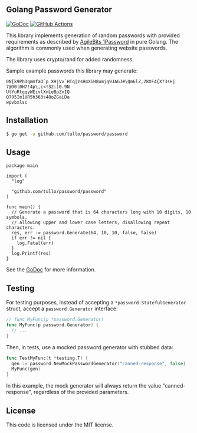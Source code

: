 ## Golang Password Generator

[![GoDoc](https://img.shields.io/badge/go-documentation-blue.svg?style=flat-square)](https://pkg.go.dev/github.com/tullo/password/password)
[![GitHub Actions](https://img.shields.io/github/workflow/status/tullo/password/Test?style=flat-square)](https://github.com/tullo/password/actions?query=workflow%3ATest)

This library implements generation of random passwords with provided
requirements as described by  [AgileBits
1Password](https://discussions.agilebits.com/discussion/23842/how-random-are-the-generated-passwords)
in pure Golang. The algorithm is commonly used when generating website
passwords.

The library uses crypto/rand for added randomness.

Sample example passwords this library may generate:

```text
0N[k9PhDqmmfaO`p_XHjVv`HTq|zsH4XiH8umjg9JAGJ#\Qm6lZ,28XF4{X?3sHj
7@90|0H7!4p\,c<!32:)0.9N
UlYuRtgqyWEivlXnLeBpZvIQ
Q795Im1VR5h363s48oZGaLDa
wpvbxlsc
```

## Installation

```sh
$ go get -u github.com/tullo/password/password
```

## Usage

```golang
package main

import (
  "log"

  "github.com/tullo/password/password"
)

func main() {
  // Generate a password that is 64 characters long with 10 digits, 10 symbols,
  // allowing upper and lower case letters, disallowing repeat characters.
  res, err := password.Generate(64, 10, 10, false, false)
  if err != nil {
    log.Fatal(err)
  }
  log.Printf(res)
}
```

See the [GoDoc](https://pkg.go.dev/github.com/tullo/password) for more
information.

## Testing

For testing purposes, instead of accepting a `*password.StatefulGenerator`
struct, accept a `password.Generator` interface:

```go
// func MyFunc(p *password.Generator)
func MyFunc(p password.Generator) {
  // ...
}
```

Then, in tests, use a mocked password generator with stubbed data:

```go
func TestMyFunc(t *testing.T) {
  gen := password.NewMockPasswordGenerator("canned-response", false)
  MyFunc(gen)
}
```

In this example, the mock generator will always return the value
"canned-response", regardless of the provided parameters.

## License

This code is licensed under the MIT license.
